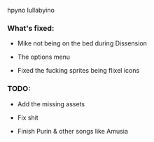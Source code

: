 hpyno lullabyino

### What's fixed:

* Mike not being on the bed during Dissension

* The options menu

* Fixed the fucking sprites being flixel icons

### TODO:

* Add the missing assets

* Fix shit

* Finish Purin & other songs like Amusia
